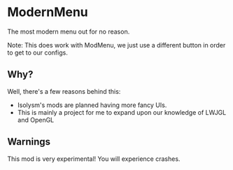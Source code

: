 # ModernMenu
The most modern menu out for no reason.

Note: This does work with ModMenu, we just use a different button in order to get to our configs.

## Why?
Well, there's a few reasons behind this:

* Isolysm's mods are planned having more fancy UIs.
* This is mainly a project for me to expand upon our knowledge of LWJGL and OpenGL

## Warnings
This mod is very experimental! You will experience crashes. 